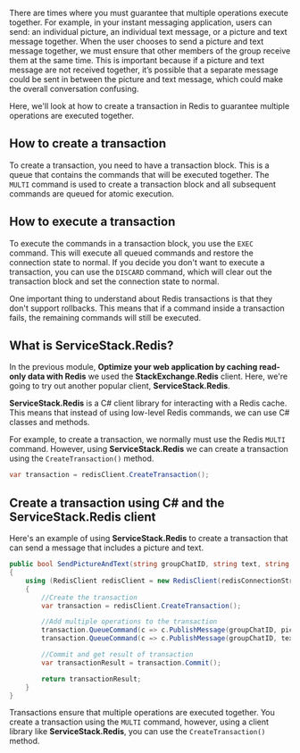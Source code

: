 There are times where you must guarantee that multiple operations execute together. For example, in your instant messaging application, users can send: an individual picture, an individual text message, or a picture and text message together. When the user chooses to send a picture and text message together, we must ensure that other members of the group receive them at the same time. This is important because if a picture and text message are not received together, it’s possible that a separate message could be sent in between the picture and text message, which could make the overall conversation confusing.

Here, we'll look at how to create a transaction in Redis to guarantee multiple operations are executed together.

## How to create a transaction

To create a transaction, you need to have a transaction block. This is a queue that contains the commands that will be executed together. The `MULTI` command is used to create a transaction block and all subsequent commands are queued for atomic execution.

## How to execute a transaction

To execute the commands in a transaction block, you use the `EXEC` command. This will execute all queued commands and restore the connection state to normal. If you decide you don't want to execute a transaction, you can use the `DISCARD` command, which will clear out the transaction block and set the connection state to normal.

One important thing to understand about Redis transactions is that they don't support rollbacks. This means that if a command inside a transaction fails, the remaining commands will still be executed.

## What is ServiceStack.Redis?

In the previous module, **Optimize your web application by caching read-only data with Redis** we used the **StackExchange.Redis** client. Here, we're going to try out another popular client, **ServiceStack.Redis**.

**ServiceStack.Redis** is a C# client library for interacting with a Redis cache. This means that instead of using low-level Redis commands, we can use C# classes and methods.

For example, to create a transaction, we normally must use the Redis `MULTI` command. However, using **ServiceStack.Redis** we can create a transaction using the `CreateTransaction()` method.

```csharp
var transaction = redisClient.CreateTransaction();
```

## Create a transaction using C# and the ServiceStack.Redis client

Here's an example of using **ServiceStack.Redis** to create a transaction that can send a message that includes a picture and text.

```csharp
public bool SendPictureAndText(string groupChatID, string text, string pictureURL)
{
    using (RedisClient redisClient = new RedisClient(redisConnectionString))
    {
        //Create the transaction
        var transaction = redisClient.CreateTransaction();

        //Add multiple operations to the transaction
        transaction.QueueCommand(c => c.PublishMessage(groupChatID, pictureURL));
        transaction.QueueCommand(c => c.PublishMessage(groupChatID, text));

        //Commit and get result of transaction
        var transactionResult = transaction.Commit();

        return transactionResult;
    }
}
```
Transactions ensure that multiple operations are executed together. You create a transaction using the `MULTI` command, however, using a client library like **ServiceStack.Redis**, you can use the `CreateTransaction()` method.